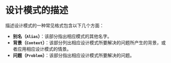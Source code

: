 设计模式的描述
========================================================================
描述设计模式的一种常见格式包含以下几个方面：
+ **别名（`Alias`）**：该部分指出相应模式的其他名字。
+ **背景（`Context`）**：该部分列出相应设计模式所要解决的问题所产生的背景，或者应用相应设计模式的情景。
+ **问题（`Problem`）**：该部分指出相应设计模式所要解决的问题。
